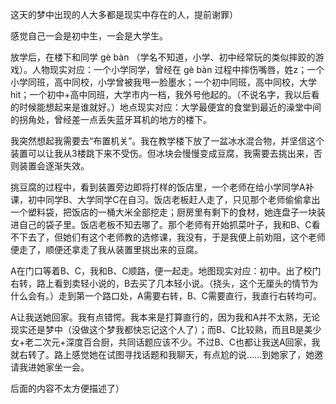 这天的梦中出现的人大多都是现实中存在的人，提前谢罪）

感觉自己一会是初中生，一会是大学生。

放学后，在楼下和同学 gè bàn （学名不知道，小学、初中经常玩的类似摔跤的游戏）。人物现实对应：一个小学同学，曾经在 gè bàn 过程中摔伤嘴唇，姓z；一个小学同班，高中同校，小学曾被我甩一脸墨水；一个初中同班，高中同校，大学hit；一个初中+高中同班，大学市内一档，我外号他起的。（不说名字，我以后看的时候能想起来是谁就好。）地点现实对应：大学最便宜的食堂到最近的澡堂中间的拐角处，曾经差一点丢失蓝牙耳机的地方的楼下。

我突然想起我需要去“布置机关”。我在教学楼下放了一盆冰水混合物，并坚信这个装置可以让我从3楼跳下来不受伤。但冰块会慢慢变成豆腐，我需要去挑出来，否则装置会逐渐失效。

挑豆腐的过程中，看到装置旁边即将打样的饭店里，一个老师在给小学同学A补课，初中同学B、大学同学C在自习。饭店老板赶人走了，只见那个老师偷偷拿出一个塑料袋，把饭店的一桶大米全部挖走；厨房里有剩下的食材，她连盘子一块装进自己的袋子里。饭店老板不知去哪了。那个老师有开始抓菜叶子，我和B、C看不下去了，但她们有这个老师教的选修课，我没有，于是我便上前劝阻，这个老师便走了，顺便还拿走了我从装置里挑出来的豆腐。

A在门口等着B、C，我和B、C顺路，便一起走。地图现实对应：初中。出了校门右转，路上看到卖轻小说的，B去买了几本轻小说。（挠头，这个无厘头的情节为什么会有。）走到第一个路口处，A需要右转，B、C需要直行，我直行右转均可。

A让我送她回家。我有点错愕。我本来是打算直行的，因为我和A并不太熟，无论现实还是梦中（没做这个梦我都快忘记这个人了）；而B、C比较熟，而且B是美少女+老二次元+深度百合厨，共同话题应该不少。不过B、C也都让我送A回家，我就右转了。路上感觉她在试图寻找话题和我聊天，有点尬的说……到她家了，她邀请我进她家坐一会。

后面的内容不太方便描述了）
